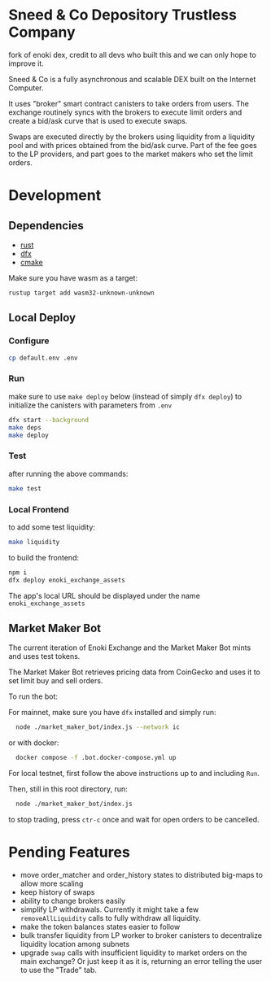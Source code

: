 # Sneed & Co Depository Trustless Company

fork of enoki dex, credit to all devs who built this and we can only hope to improve it. 

Sneed & Co is a fully asynchronous and scalable DEX built on the Internet Computer.

It uses "broker" smart contract canisters to take orders from users. The exchange 
routinely syncs with the brokers to execute limit orders and create a bid/ask curve that is used to
execute swaps.

Swaps are executed directly by the brokers using liquidity from a liquidity pool and with prices obtained from the
bid/ask curve. Part of the fee goes to the LP providers, and part goes to the market makers who set the limit orders.

# Development

## Dependencies

- [rust](https://rustup.rs)
- [dfx](https://smartcontracts.org/docs/developers-guide/install-upgrade-remove.html)
- [cmake](https://cmake.org/)

[//]: # (- [npm]&#40;https://nodejs.org/en/download/&#41;)

Make sure you have wasm as a target:
```
rustup target add wasm32-unknown-unknown
```

## Local Deploy

### Configure

```bash
cp default.env .env
```

### Run
make sure to use `make deploy` below (instead of simply `dfx deploy`) to initialize the canisters with parameters from `.env`
```bash
dfx start --background
make deps
make deploy
```

### Test
after running the above commands:
```bash
make test
```

### Local Frontend
to add some test liquidity:
```bash
make liquidity
```
to build the frontend:
```bash
npm i
dfx deploy enoki_exchange_assets
```
The app's local URL should be displayed under the name `enoki_exchange_assets`

## Market Maker Bot

The current iteration of Enoki Exchange and the Market Maker Bot mints and uses test tokens.

The Market Maker Bot retrieves pricing data from CoinGecko and uses it to set limit buy and sell orders.

To run the bot:

For mainnet, make sure you have `dfx` installed and simply run:
```bash
  node ./market_maker_bot/index.js --network ic
```

or with docker:
```bash
  docker compose -f .bot.docker-compose.yml up 
```

For local testnet, first follow the above instructions up to and including `Run`.

Then, still in this root directory, run:
```bash
  node ./market_maker_bot/index.js
```

to stop trading, press `ctr-c` once and wait for open orders to be cancelled.

# Pending Features

- move order_matcher and order_history states to distributed big-maps to allow more scaling
- keep history of swaps
- ability to change brokers easily
- simplify LP withdrawals. Currently it might take a few `removeAllLiquidity` calls to fully withdraw all liquidity.
- make the token balances states easier to follow
- bulk transfer liquidity from LP worker to broker canisters to decentralize liquidity location among subnets
- upgrade `swap` calls with insufficient liquidity to market orders on the main exchange? Or just keep it as it is,
  returning an error telling the user to use the "Trade" tab.
